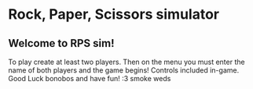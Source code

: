 # Rock, Paper, Scissors simulator

## Welcome to RPS sim! 
To play create at least two players. Then on the menu you must enter the name of both players and the game begins! Controls included in-game. Good Luck bonobos and have fun! :3
smoke weds
